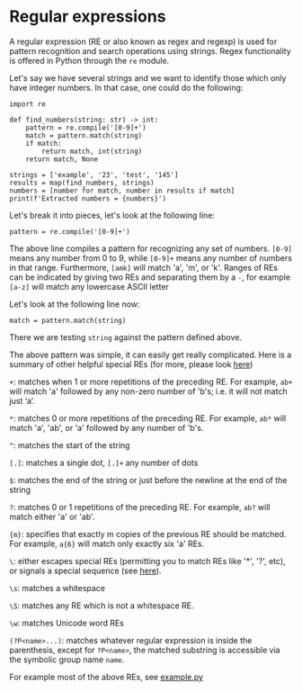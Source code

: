 # Regular expressions

A regular expression (RE or also known as regex and regexp) is used for pattern recognition and search operations using strings. Regex functionality is offered in Python through the ```re``` module.

Let's say we have several strings and we want to identify those which only have integer numbers. In that case, one could do the following:

```
import re

def find_numbers(string: str) -> int:
    pattern = re.compile('[0-9]+')
    match = pattern.match(string)
    if match:
        return match, int(string)
    return match, None

strings = ['example', '23', 'test', '145']
results = map(find_numbers, strings)
numbers = [number for match, number in results if match]
print(f'Extracted numbers = {numbers}')
```

Let's break it into pieces, let's look at the following line:

```
pattern = re.compile('[0-9]+')
```

The above line compiles a pattern for recognizing any set of numbers. ```[0-9]``` means any number from 0 to 9, while ```[0-9]+``` means any number of numbers in that range. Furthermore, ```[amk]``` will match 'a', 'm', or 'k'. Ranges of REs can be indicated by giving two REs and separating them by a ```-```, for example ```[a-z]``` will match any lowercase ASCII letter

Let's look at the following line now:

```
match = pattern.match(string)
```

There we are testing ```string``` against the pattern defined above.

The above pattern was simple, it can easily get really complicated. Here is a summary of other helpful special REs (for more, please look [here](https://docs.python.org/3/library/re.html))

```+```: matches when 1 or more repetitions of the preceding RE. For example, ```ab+``` will match 'a' followed by any non-zero number of 'b's; i.e. it will not match just ‘a’.

```*```: matches 0 or more repetitions of the preceding RE. For example, ```ab*``` will match 'a', 'ab', or 'a' followed by any number of 'b's.

```^```: matches the start of the string

```[.]```: matches a single dot, ```[.]+``` any number of dots

```$```: matches the end of the string or just before the newline at the end of the string

```?```: matches 0 or 1 repetitions of the preceding RE. For example, ```ab?``` will match either 'a' or 'ab'.

```{m}```: specifies that exactly m copies of the previous RE should be matched. For example, ```a{6}``` will match only exactly six 'a' REs.

```\```: either escapes special REs (permitting you to match REs like '*', '?', etc), or signals a special sequence (see [here](https://docs.python.org/3/library/re.html)).

```\s```: matches a whitespace

```\S```: matches any RE which is not a whitespace RE.

```\w```: matches Unicode word REs

```(?P<name>...)```: matches whatever regular expression is inside the parenthesis, except for ```?P<name>```, the matched substring is accessible via the symbolic group name ```name```.

For example most of the above REs, see [example.py](https://github.com/jbossios/python-tutorial/blob/master/Python-tutorial-extension/RegularExpressions/example.py)
